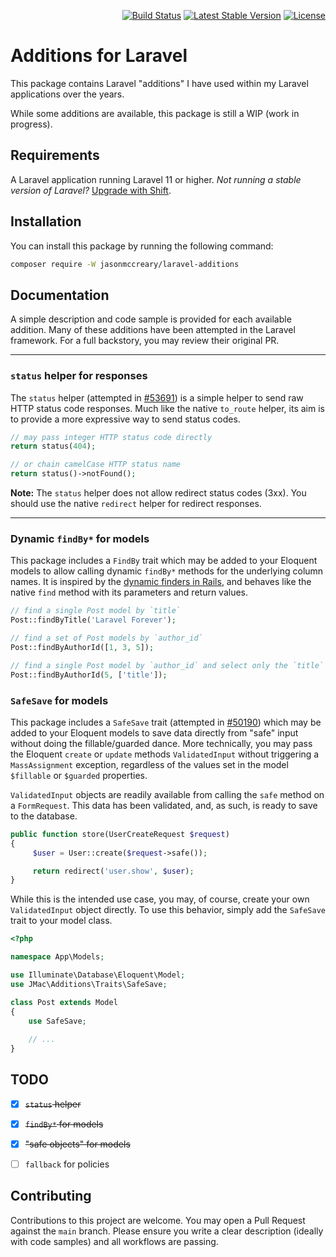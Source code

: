<p align="right">
    <a href="https://github.com/jasonmccreary/laravel-additions/actions"><img src="https://github.com/jasonmccreary/laravel-additions/workflows/Build/badge.svg" alt="Build Status"></a>
    <a href="https://packagist.org/packages/jasonmccreary/laravel-additions"><img src="https://poser.pugx.org/jasonmccreary/laravel-additions/v/stable.svg" alt="Latest Stable Version"></a>
    <a href="https://github.com/badges/poser/blob/master/LICENSE"><img src="https://poser.pugx.org/jasonmccreary/laravel-additions/license.svg" alt="License"></a>
</p>

# Additions for Laravel
This package contains Laravel "additions" I have used within my Laravel applications over the years.

While some additions are available, this package is still a WIP (work in progress).


## Requirements
A Laravel application running Laravel 11 or higher. _Not running a stable version of Laravel?_ [Upgrade with Shift](https://laravelshift.com). 


## Installation
You can install this package by running the following command:

```sh
composer require -W jasonmccreary/laravel-additions
```


## Documentation
A simple description and code sample is provided for each available addition. Many of these additions have been attempted in the Laravel framework. For a full backstory, you may review their original PR.

---

### `status` helper for responses
The `status` helper (attempted in [#53691](https://github.com/laravel/framework/pull/53691)) is a simple helper to send raw HTTP status code responses. Much like the native `to_route` helper, its aim is to provide a more expressive way to send status codes.

```php
// may pass integer HTTP status code directly
return status(404);

// or chain camelCase HTTP status name
return status()->notFound();
```

**Note:** The `status` helper does not allow redirect status codes (3xx). You should use the native `redirect` helper for redirect responses.

---

### Dynamic `findBy*` for models
This package includes a `FindBy` trait which may be added to your Eloquent models to allow calling dynamic `findBy*` methods for the underlying column names. It is inspired by the [dynamic finders in Rails](https://guides.rubyonrails.org/active_record_querying.html#dynamic-finders), and behaves like the native `find` method with its parameters and return values.

```php
// find a single Post model by `title`
Post::findByTitle('Laravel Forever');

// find a set of Post models by `author_id`
Post::findByAuthorId([1, 3, 5]);

// find a single Post model by `author_id` and select only the `title`
Post::findByAuthorId(5, ['title']);
```

### `SafeSave` for models
This package includes a `SafeSave` trait (attempted in [#50190](https://github.com/laravel/framework/pull/50190)) which may be added to your Eloquent models to save data directly from "safe" input without doing the fillable/guarded dance. More technically, you may pass the Eloquent `create` or `update` methods `ValidatedInput` without triggering a `MassAssignment` exception, regardless of the values set in the model `$fillable` or `$guarded` properties.

`ValidatedInput` objects are readily available from calling the `safe` method on a `FormRequest`. This data has been validated, and, as such, is ready to save to the database.

```php
public function store(UserCreateRequest $request)
{
     $user = User::create($request->safe());

     return redirect('user.show', $user);
}
```

While this is the intended use case, you may, of course, create your own `ValidatedInput` object directly. To use this behavior, simply add the `SafeSave` trait to your model class.

```php
<?php

namespace App\Models;

use Illuminate\Database\Eloquent\Model;
use JMac\Additions\Traits\SafeSave;

class Post extends Model
{
    use SafeSave;
    
    // ...
}
```


## TODO
- [x] ~~`status` helper~~
- [x] ~~`findBy*` for models~~
- [x] ~~"safe objects" for models~~
- [ ] `fallback` for policies



## Contributing
Contributions to this project are welcome. You may open a Pull Request against the `main` branch. Please ensure you write a clear description (ideally with code samples) and all workflows are passing.




